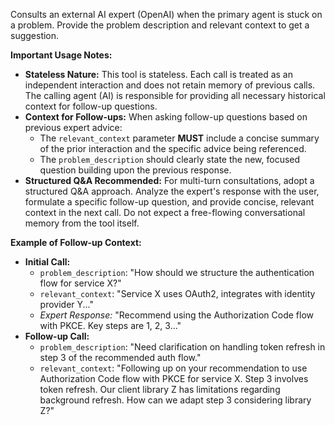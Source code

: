 Consults an external AI expert (OpenAI) when the primary agent is stuck on a problem. Provide the problem description and relevant context to get a suggestion.

**Important Usage Notes:**

*   **Stateless Nature:** This tool is stateless. Each call is treated as an independent interaction and does not retain memory of previous calls. The calling agent (AI) is responsible for providing all necessary historical context for follow-up questions.
*   **Context for Follow-ups:** When asking follow-up questions based on previous expert advice:
    *   The `relevant_context` parameter **MUST** include a concise summary of the prior interaction and the specific advice being referenced.
    *   The `problem_description` should clearly state the new, focused question building upon the previous response.
*   **Structured Q&A Recommended:** For multi-turn consultations, adopt a structured Q&A approach. Analyze the expert's response with the user, formulate a specific follow-up question, and provide concise, relevant context in the next call. Do not expect a free-flowing conversational memory from the tool itself.

**Example of Follow-up Context:**

*   **Initial Call:**
    *   `problem_description`: "How should we structure the authentication flow for service X?"
    *   `relevant_context`: "Service X uses OAuth2, integrates with identity provider Y..."
    *   *Expert Response:* "Recommend using the Authorization Code flow with PKCE. Key steps are 1, 2, 3..."
*   **Follow-up Call:**
    *   `problem_description`: "Need clarification on handling token refresh in step 3 of the recommended auth flow."
    *   `relevant_context`: "Following up on your recommendation to use Authorization Code flow with PKCE for service X. Step 3 involves token refresh. Our client library Z has limitations regarding background refresh. How can we adapt step 3 considering library Z?" 